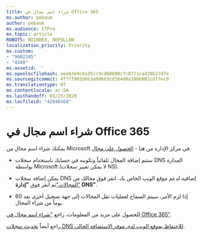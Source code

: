 ```yaml
---
title: شراء اسم مجال في Office 365
ms.author: pebaum
author: pebaum
ms.audience: ITPro
ms.topic: article
ROBOTS: NOINDEX, NOFOLLOW
localization_priority: Priority
ms.custom:
- "9002245"
- "4349"
ms.assetid: ''
ms.openlocfilehash: eee63e9c61d5cc9cd68b90c7c8771ca439b27d7e
ms.sourcegitcommit: 4f7ff981bbb3a98663cd164d0a10bb082cdf7ec9
ms.translationtype: HT
ms.contentlocale: ar-SA
ms.lasthandoff: 03/25/2020
ms.locfileid: "42946568"
---
```

# <a name="buy-a-domain-name-in-office-365"></a>شراء اسم مجال في Office 365

يمكنك شراء اسم مجال من Microsoft في مركز الإدارة من هنا - [الحصول على مجال](https://admin.microsoft.com/Domains/Buy).

- ستتم إضافة المجال تلقائياً وتكوينه في حسابك باستخدام سجلات DNS المدارة بواسطة Microsoft (لا يمكن تغيير سجلات NS).

- يمكن إضافة سجلات DNS إضافية لدعم موقع الويب الخاص بك.  انقر فوق مجالك من ["المجالات"](https://admin.microsoft.com/AdminPortal/Home#/Domains)ثم انقر فوق **"إدارة DNS"**.

- إذا لزم الأمر، سيتم السماح لعمليات نقل المجالات إلى جهة تسجيل أخرى بعد 60 يوماً من شراء المجال.

للحصول على مزيد من المعلومات، راجع ["شراء اسم مجال في Office 365"](https://docs.microsoft.com/microsoft-365/admin/get-help-with-domains/buy-a-domain-name?view=o365-worldwide).

راجع أيضاً [تحديث سجلات DNS للاحتفاظ بموقع الويب لدى موفر الاستضافة الحالي](https://docs.microsoft.com/alchemyinsights/update-dns-records-to-keep-your-website-with-your-current-hosting-provider-0).
